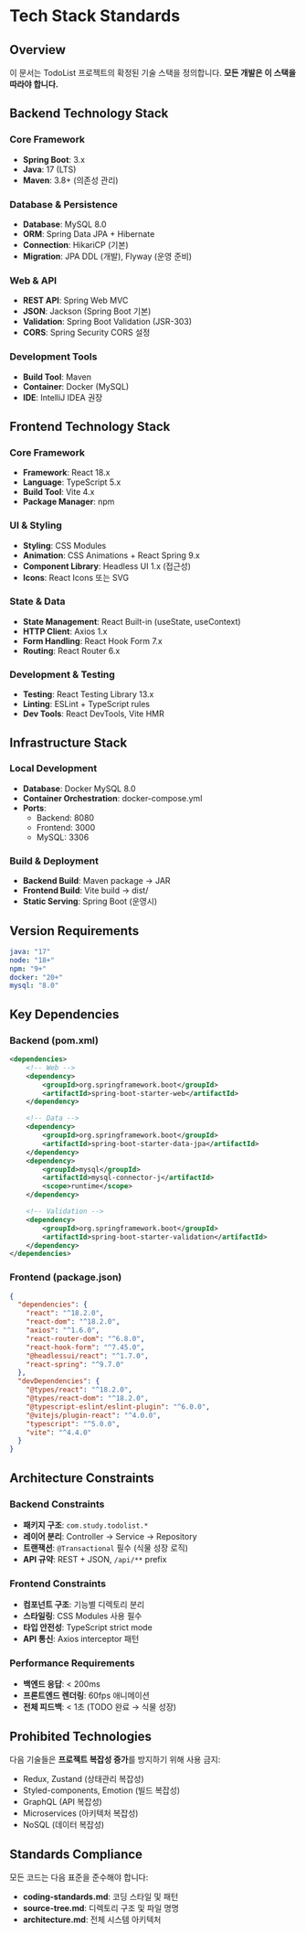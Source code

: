 # Tech Stack Standards

## Overview

이 문서는 TodoList 프로젝트의 확정된 기술 스택을 정의합니다. **모든 개발은 이 스택을 따라야 합니다.**

## Backend Technology Stack

### Core Framework
- **Spring Boot**: 3.x
- **Java**: 17 (LTS)
- **Maven**: 3.8+ (의존성 관리)

### Database & Persistence
- **Database**: MySQL 8.0
- **ORM**: Spring Data JPA + Hibernate
- **Connection**: HikariCP (기본)
- **Migration**: JPA DDL (개발), Flyway (운영 준비)

### Web & API
- **REST API**: Spring Web MVC
- **JSON**: Jackson (Spring Boot 기본)
- **Validation**: Spring Boot Validation (JSR-303)
- **CORS**: Spring Security CORS 설정

### Development Tools
- **Build Tool**: Maven
- **Container**: Docker (MySQL)
- **IDE**: IntelliJ IDEA 권장

## Frontend Technology Stack

### Core Framework
- **Framework**: React 18.x
- **Language**: TypeScript 5.x
- **Build Tool**: Vite 4.x
- **Package Manager**: npm

### UI & Styling
- **Styling**: CSS Modules
- **Animation**: CSS Animations + React Spring 9.x
- **Component Library**: Headless UI 1.x (접근성)
- **Icons**: React Icons 또는 SVG

### State & Data
- **State Management**: React Built-in (useState, useContext)
- **HTTP Client**: Axios 1.x
- **Form Handling**: React Hook Form 7.x
- **Routing**: React Router 6.x

### Development & Testing
- **Testing**: React Testing Library 13.x
- **Linting**: ESLint + TypeScript rules
- **Dev Tools**: React DevTools, Vite HMR

## Infrastructure Stack

### Local Development
- **Database**: Docker MySQL 8.0
- **Container Orchestration**: docker-compose.yml
- **Ports**:
  - Backend: 8080
  - Frontend: 3000
  - MySQL: 3306

### Build & Deployment
- **Backend Build**: Maven package → JAR
- **Frontend Build**: Vite build → dist/
- **Static Serving**: Spring Boot (운영시)

## Version Requirements

```yaml
java: "17"
node: "18+"
npm: "9+"
docker: "20+"
mysql: "8.0"
```

## Key Dependencies

### Backend (pom.xml)
```xml
<dependencies>
    <!-- Web -->
    <dependency>
        <groupId>org.springframework.boot</groupId>
        <artifactId>spring-boot-starter-web</artifactId>
    </dependency>

    <!-- Data -->
    <dependency>
        <groupId>org.springframework.boot</groupId>
        <artifactId>spring-boot-starter-data-jpa</artifactId>
    </dependency>
    <dependency>
        <groupId>mysql</groupId>
        <artifactId>mysql-connector-j</artifactId>
        <scope>runtime</scope>
    </dependency>

    <!-- Validation -->
    <dependency>
        <groupId>org.springframework.boot</groupId>
        <artifactId>spring-boot-starter-validation</artifactId>
    </dependency>
</dependencies>
```

### Frontend (package.json)
```json
{
  "dependencies": {
    "react": "^18.2.0",
    "react-dom": "^18.2.0",
    "axios": "^1.6.0",
    "react-router-dom": "^6.8.0",
    "react-hook-form": "^7.45.0",
    "@headlessui/react": "^1.7.0",
    "react-spring": "^9.7.0"
  },
  "devDependencies": {
    "@types/react": "^18.2.0",
    "@types/react-dom": "^18.2.0",
    "@typescript-eslint/eslint-plugin": "^6.0.0",
    "@vitejs/plugin-react": "^4.0.0",
    "typescript": "^5.0.0",
    "vite": "^4.4.0"
  }
}
```

## Architecture Constraints

### Backend Constraints
- **패키지 구조**: `com.study.todolist.*`
- **레이어 분리**: Controller → Service → Repository
- **트랜잭션**: `@Transactional` 필수 (식물 성장 로직)
- **API 규약**: REST + JSON, `/api/**` prefix

### Frontend Constraints
- **컴포넌트 구조**: 기능별 디렉토리 분리
- **스타일링**: CSS Modules 사용 필수
- **타입 안전성**: TypeScript strict mode
- **API 통신**: Axios interceptor 패턴

### Performance Requirements
- **백엔드 응답**: < 200ms
- **프론트엔드 렌더링**: 60fps 애니메이션
- **전체 피드백**: < 1초 (TODO 완료 → 식물 성장)

## Prohibited Technologies

다음 기술들은 **프로젝트 복잡성 증가**를 방지하기 위해 사용 금지:

- Redux, Zustand (상태관리 복잡성)
- Styled-components, Emotion (빌드 복잡성)
- GraphQL (API 복잡성)
- Microservices (아키텍처 복잡성)
- NoSQL (데이터 복잡성)

## Standards Compliance

모든 코드는 다음 표준을 준수해야 합니다:
- **coding-standards.md**: 코딩 스타일 및 패턴
- **source-tree.md**: 디렉토리 구조 및 파일 명명
- **architecture.md**: 전체 시스템 아키텍처